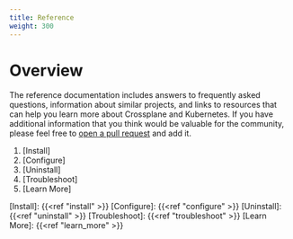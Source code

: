 ```yaml
---
title: Reference
weight: 300
---
```


# Overview

The reference documentation includes answers to frequently asked questions,
information about similar projects, and links to resources that can help you
learn more about Crossplane and Kubernetes. If you have additional information
that you think would be valuable for the community, please feel free to [open a
pull request] and add it.

1. [Install]
1. [Configure]
1. [Uninstall]
1. [Troubleshoot]
1. [Learn More]

<!-- Named Links -->

[open a pull request]: https://github.com/crossplane/crossplane/compare
[Install]: {{<ref "install" >}}
[Configure]: {{<ref "configure" >}}
[Uninstall]: {{<ref "uninstall" >}}
[Troubleshoot]: {{<ref "troubleshoot" >}}
[Learn More]: {{<ref "learn_more" >}}
